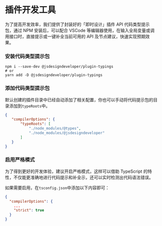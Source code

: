 # 插件开发工具

为了提高开发效率，我们提供了封装好的「即时设计」插件 API 代码类型提示包，通过 NPM 安装后，可以配合 VSCode 等编辑器使用，在输入全局变量或调用接口时，直接提示或一键补全当前可用的 API 及节点建议，快速实现预期效果。

### 安装代码类型提示包

```
npm i --save-dev @jsdesigndeveloper/plugin-typings
# or
yarn add -D @jsdesigndeveloper/plugin-typings
```

### 添加代码类型提示包

默认创建的插件目录中已经自动添加了相关配置，你也可以手动将代码提示包的目录添加到`typeRoots`中。

```JSON
{
   "compilerOptions": {
       "typeRoots": [
           "./node_modules/@types",
           "./node_modules/@jsdesigndeveloper"
       ]
   }
}
```

### 启用严格模式

为了得到更好的开发体验，建议开启严格模式，这样可以借助 TypeScript 的特性，不仅能更准确地进行代码提示和补全示，还可以实时检测出代码语法错误。

如果需要启用，在`tsconfig.json`中添加以下内容即可：

```JSON
{
  "compilerOptions": {
    ...
    "strict": true
  }
}
```